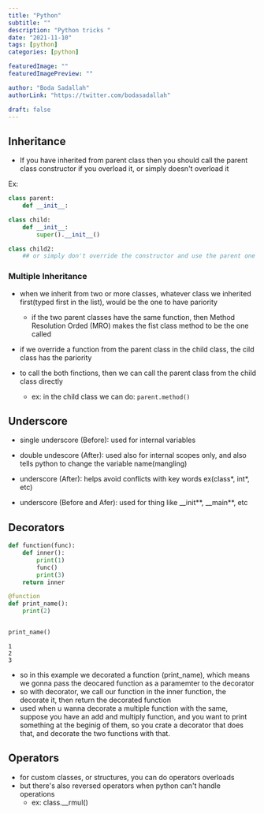 ```yaml
---
title: "Python"
subtitle: ""
description: "Python tricks "
date: "2021-11-10"
tags: [python]
categories: [python]

featuredImage: ""
featuredImagePreview: ""

author: "Boda Sadallah"
authorLink: "https://twitter.com/bodasadallah"

draft: false
---
```


## Inheritance

- If you have inherited from parent class then you should call the parent class constructor if you overload it, or simply doesn't overload it

Ex:

```python
class parent:
    def __init__:

class child:
    def __init__:
        super().__init__()

class child2:
    ## or simply don't override the constructor and use the parent one


```

### Multiple Inheritance

- when we inherit from two or more classes, whatever class we inherited first(typed first in the list), would be the one to have pariority

  - if the two parent classes have the same function, then Method Resolution Orded (MRO) makes the fist class method to be the one called

- if we override a function from the parent class in the child class, the cild class has the pariority

- to call the both finctions, then we can call the parent class from the child class directly
  - ex: in the child class we can do: `parent.method()`

## Underscore

- single underscore (Before): used for internal variables
- double undescore (After): used also for internal scopes only, and also tells python to change the variable name(mangling)
- underscore (After): helps avoid conflicts with key words ex(class*, int*, etc)

- underscore (Before and Afer): used for thing like \_\_init**, \_\_main**, etc

## Decorators

```python
def function(func):
    def inner():
        print(1)
        func()
        print(3)
    return inner

@function
def print_name():
    print(2)


print_name()
```

    1
    2
    3

- so in this example we decorated a function (print_name), which means we gonna pass the deocared function as a paramemter to the decorator
- so with decorator, we call our function in the inner function, the decorate it, then return the decorated function
- used when u wanna decorate a multiple function with the same, suppose you have an add and multiply function, and you want to print something at the beginig of them, so you crate a decorator that does that, and decorate the two functions with that.

## Operators

- for custom classes, or structures, you can do operators overloads
- but there's also reversed operators when python can't handle operations
  - ex: class.\_\_rmul()
